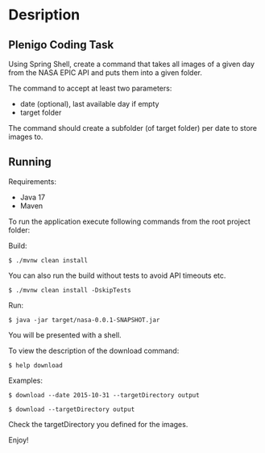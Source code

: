 # Desription

## Plenigo Coding Task

Using Spring Shell, create a command that takes all images of a given day from the NASA EPIC API and puts them into a
given folder.

The command to accept at least two parameters:

- date (optional), last available day if empty
- target folder

The command should create a subfolder (of target folder) per date to store images to.

## Running

Requirements:

- Java 17
- Maven

To run the application execute following commands from the root project folder:

Build:

```shell
$ ./mvnw clean install
```

You can also run the build without tests to avoid API timeouts etc.

```shell
$ ./mvnw clean install -DskipTests
```

Run:

```shell
$ java -jar target/nasa-0.0.1-SNAPSHOT.jar
```

You will be presented with a shell.

To view the description of the download command:

```shell
$ help download
```

Examples:

```shell
$ download --date 2015-10-31 --targetDirectory output
```

```shell
$ download --targetDirectory output
```

Check the targetDirectory you defined for the images.

Enjoy!